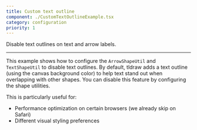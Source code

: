 ```yaml
---
title: Custom text outline
component: ./CustomTextOutlineExample.tsx
category: configuration
priority: 1
---
```


Disable text outlines on text and arrow labels.

---

This example shows how to configure the `ArrowShapeUtil` and `TextShapeUtil` to disable text outlines. By default, tldraw adds a text outline (using the canvas background color) to help text stand out when overlapping with other shapes. You can disable this feature by configuring the shape utilities.

This is particularly useful for:

- Performance optimization on certain browsers (we already skip on Safari)
- Different visual styling preferences
